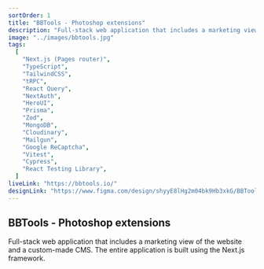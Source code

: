 ```yaml
---
sortOrder: 1
title: "BBTools - Photoshop extensions"
description: "Full-stack web application that includes a marketing view of the website and a custom-made CMS. The entire application is built using the Next.js framework."
image: "../images/bbtools.jpg"
tags:
  [
    "Next.js (Pages router)",
    "TypeScript",
    "TailwindCSS",
    "tRPC",
    "React Query",
    "NextAuth",
    "HeroUI",
    "Prisma",
    "Zod",
    "MongoDB",
    "Cloudinary",
    "Mailgun",
    "Google ReCaptcha",
    "Vitest",
    "Cypress",
    "React Testing Library",
  ]
liveLink: "https://bbtools.io/"
designLink: "https://www.figma.com/design/shyyE8lHg2m04bk9Hb3xkG/BBTools-website?node-id=0-1&t=7U254uKEBCwp9hlv-1"
---
```


## BBTools - Photoshop extensions

Full-stack web application that includes a marketing view of the website and a custom-made CMS. The entire application is built using the Next.js framework.
